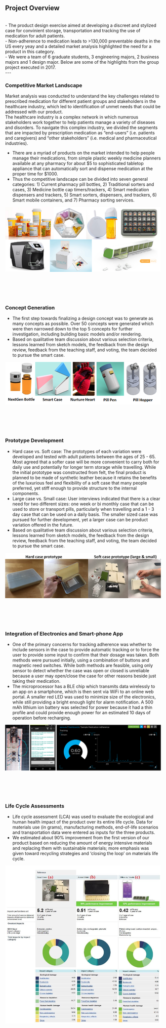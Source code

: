 ## Project Overview
<br>
- The product design exercise aimed at developing a discreet and stylized case for convinient storage, transportation and tracking the use of medication for adult patients.<br>
- Non-adherence to medication leads to >130,000 preventable deaths in the US every yeay and a detailed market analysis highlighted the need for a product in this category.<br>
- We were a team of 6 graduate students, 3 engineering majors, 2 business majors and 1 design major. Below are some of the highlights from the group project executed in 2017.
<br>
---

### Competitive Market Landscape<br>
Market analysis was conducted to understand the key challenges related to prescribed medication for different patient groups and stakeholders in the healthcare industry, which led to identification of unmet needs that could be addressed with our product.<br>
The healthcare industry is a complex network in which numerous stakeholders work together to help patients manage a variety of diseases and disorders. To navigate this complex industry, we divided the segments that are impacted by prescription medication as “end-users” (i.e. patients and caregivers) and “other stakeholders” (i.e. medical and pharmaceutical industries). <br>

- There are a myriad of products on the market intended to help people manage their medications, from simple plastic weekly medicine planners available at any pharmacy for about $5 to sophisticated tabletop appliance that can automatically sort and dispense medication at the proper time for $1000.<br>
- Thus the competitive landscape can be divided into seven general categories: 1) Current pharmacy pill bottles, 2) Traditional sorters and cases, 3) Medicine bottle cap timers/trackers, 4) Smart medication dispensers and trackers, 5) Smart sorters, dispensers, and trackers, 6) Smart mobile containers, and 7) Pharmacy sorting services. <br>

<img src="images/PD2.png?raw=true"/>

<br><br>
---

### Concept Generation<br>
- The first step towards finalizing a design concept was to generate as many concepts as possible. Over 50 concepts were generated which were then narrowed down to the top 5 concepts for further investigation, including building basic models and/or rendering. <br>
- Based on qualitative team discussion about various selection criteria, lessons learned from sketch models, the feedback from the design review, feedback from the teaching staff, and voting, the team decided to pursue the smart case. <br>
<img src="images/PD3.png?raw=true"/>

<br><br>
---

### Prototype Development<br>
- Hard case vs. Soft case: The prototypes of each variation were developed and tested with adult patients between the ages of 25 - 65. Most agreed that a softer case will be more convenient to carry both for daily use and potentially for longer term storage while travelling. While the initial prototype was constructed from felt, the final product is planned to be made of synthetic leather because it retains the benefits of the luxurious feel and flexibility of a soft case that many people preferred, yet stiff enough to provide structure to the internal components.<br>
- Large case vs. Small case: User interviews indicated that there is a clear need for two different sizes: one week or bi monthly case that can be used to store or transport pills, particularly when travelling and a 1 - 3 day case that can be used on a daily basis. The smaller sized case was pursued for further development, yet a larger case can be product variation offered in the future. <br>
- Based on qualitative team discussion about various selection criteria, lessons learned from sketch models, the feedback from the design review, feedback from the teaching staff, and voting, the team decided to pursue the smart case. <br>
<img src="images/PD4.png?raw=true"/>

<br><br>
---

### Integration of Electronics and Smart-phone App<br>
- One of the primary concerns for tracking adherence was whether to include sensors in the case to provide automatic tracking or to force the user to provide some input to confirm that their dosage was taken. Both methods were pursued initially, using a combination of buttons and magnetic reed switches. While both methods are feasible, using only sensor to detect whether the case was open or closed is unreliable because a user may open/close the case for other reasons beside just taking their medication. <br>
- The microprocessor has a BLE chip which transmits data wirelessly to an app on a smartphone, which is then sent via WiFi to an online web portal. A smaller red LED was used to minimize size of the electronics, while still providing a bright enough light for alarm notification. A 500 mAh lithium ion battery was selected for power because it had a thin profile and could provide enough power for an estimated 10 days of operation before recharging. <br>
<img src="images/PD5.png?raw=true"/>

<br><br>
---

### Life Cycle Assessments<br>
- Life cycle assessment (LCA) was used to evaluate the ecological and human health impact of the product over its entire life cycle. Data for materials use (in grams), manufacturing methods, end-of-life scenarios and transportation data were entered as inputs for the three products. <br>
- We estimated about 90% improvement from the first version of our product based on reducing the amount of energy intensive materials and replacing them with sustainable materials; more emphasis was given toward recycling strategies and ‘closing the loop’ on materials life cycle. <br>
<img src="images/PD6.jpg?raw=true"/>

<br><br>
---
